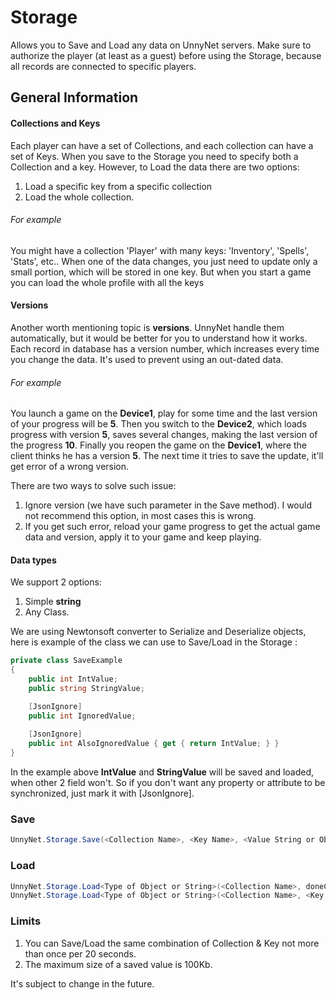# Storage

Allows you to Save and Load any data on UnnyNet servers. Make sure to authorize the player (at least as a guest) before using the Storage, because all records are connected to specific players.


## General Information

#### Collections and Keys
Each player can have a set of Collections, and each collection can have a set of Keys. When you save to the Storage you need to specify both a Collection and a key. However, to Load the data there are two options:

1. Load a specific key from a specific collection
2. Load the whole collection. 

###### For example 
You might have a collection 'Player' with many keys: 'Inventory', 'Spells', 'Stats', etc.. When one of the data changes, you just need to update only a small portion, which will be stored in one key. But when you start a game you can load the whole profile with all the keys

#### Versions
Another worth mentioning topic is **versions**. UnnyNet handle them automatically, but it would be better for you to understand how it works. 
Each record in database has a version number, which increases every time you change the data. It's used to prevent using an out-dated data. 

###### For example 
You launch a game on the **Device1**, play for some time and the last version of your progress will be **5**. Then you switch to the **Device2**, which loads progress with version **5**, saves several changes, making the last version of the progress **10**. Finally you reopen the game on the **Device1**, where the client thinks he has a version **5**. The next time it tries to save the update, it'll get error of a wrong version. 

There are two ways to solve such issue:

1. Ignore version (we have such parameter in the Save method). I would not recommend this option, in most cases this is wrong.
2. If you get such error, reload your game progress to get the actual game data and version, apply it to your game and keep playing.

#### Data types

We support 2 options:

1. Simple **string**
2. Any Class. 

We are using Newtonsoft converter to Serialize and Deserialize objects, here is example of the class we can use to Save/Load in the Storage :

```csharp fct_label="Unity"
private class SaveExample
{
    public int IntValue;
    public string StringValue;

    [JsonIgnore]
    public int IgnoredValue;
    
    [JsonIgnore]
    public int AlsoIgnoredValue { get { return IntValue; } }
}   
```

In the example above **IntValue** and **StringValue** will be saved and loaded, when other 2 field won't. So if you don't want any property or attribute to be synchronized, just mark it with [JsonIgnore].

### Save

```csharp fct_label="Unity"
UnnyNet.Storage.Save(<Collection Name>, <Key Name>, <Value String or Object>, doneCallback);
```

### Load

```csharp fct_label="Unity"
UnnyNet.Storage.Load<Type of Object or String>(<Collection Name>, doneCallback);
UnnyNet.Storage.Load<Type of Object or String>(<Collection Name>, <Key Name>, doneCallback);
```

### Limits

1. You can Save/Load the same combination of Collection & Key not more than once per 20 seconds.
2. The maximum size of a saved value is 100Kb.

It's subject to change in the future.
